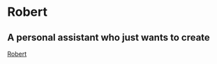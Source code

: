 # Robert

## A personal assistant who just wants to create
[Robert](https://vast-depths-13570.herokuapp.com/ "Robert's Homepage")
